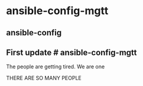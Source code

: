 # ansible-config-mgtt
## ansible-config

## First update # ansible-config-mgtt

The people are getting tired.
We are one

THERE ARE SO MANY PEOPLE
